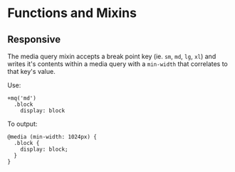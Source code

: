 # Functions and Mixins

## Responsive

The media query mixin accepts a break point key (ie. `sm`, `md`, `lg`, `xl`) and writes it's contents within a media query with a `min-width`  that correlates to that key's value.

Use:
```
+mq('md')
  .block
    display: block
```

To output:
```
@media (min-width: 1024px) {
  .block {
    display: block;
  }
}
```
